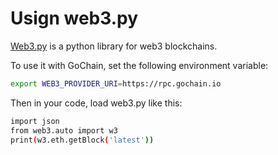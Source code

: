# Usign web3.py

[Web3.py](https://github.com/ethereum/web3.py) is a python library for web3 blockchains. 

To use it with GoChain, set the following environment variable:

```sh
export WEB3_PROVIDER_URI=https://rpc.gochain.io
```

Then in your code, load web3.py like this:

```sh
import json 
from web3.auto import w3
print(w3.eth.getBlock('latest'))
```
